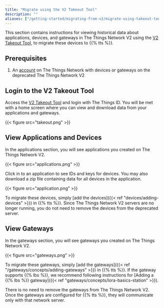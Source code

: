 ```yaml
---
title: "Migrate using the V2 Takeout Tool"
description: ""
aliases: ["/getting-started/migrating-from-v2/migrate-using-takeout-tool"]
---
```


This section contains instructions for viewing historical data about applications, devices, and gateways in The Things Network V2 using the [V2 Takeout Tool](https://v2takeout.thethingsnetwork.org), to migrate these devices to {{% tts %}}.

<!--more-->

## Prerequisites

1. An [account](https://www.thethingsnetwork.org) on The Things Network with devices or gateways on the deprecated The Things Network V2

## Login to the V2 Takeout Tool

Access the [V2 Takeout Tool](https://v2takeout.thethingsnetwork.org) and login with The Things ID. You will be met with a home screen where you can view and download data from your applications and gateways.

{{< figure src="takeout.png" >}}

## View Applications and Devices

In the applications section, you will see applications you created on The Things Network V2.

{{< figure src="applications.png" >}}

Click in to an application to see IDs and keys for devices. You may also download a zip file containing data for all devices in the application.

{{< figure src="application.png" >}}

To migrate these devices, simply [add the devices]({{< ref "devices/adding-devices" >}}) in {{% tts %}}. Since The Things Network V2 servers are no longer running, you do not need to remove the devices from the deprecated server.

## View Gateways

In the gateways section, you will see gateways you created on The Things Network V2.

{{< figure src="gateways.png" >}}

To migrate these gateways, simply [add the gateways]({{< ref "/gateways/concepts/adding-gateways" >}}) in {{% tts %}}. If the gateway supports {{% lbs %}}, we recommend following instructions for [Adding a {{% lbs %}} gateway]({{< ref "gateways/concepts/lora-basics-station" >}}).

There is no need to remove the gateways from The Things Network V2. Once the gateways are configured for {{% tts %}}, they will communicate only with that network server.


